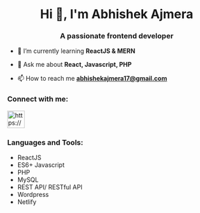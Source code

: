 <h1 align="center">Hi 👋, I'm Abhishek Ajmera</h1>
<h3 align="center">A passionate frontend developer</h3>

- 🌱 I’m currently learning **ReactJS & MERN**

- 💬 Ask me about **React, Javascript, PHP**

- 📫 How to reach me **abhishekajmera17@gmail.com**

<h3 align="left">Connect with me:</h3>
<p align="left">
<a href="https://www.linkedin.com/in/abhishek-ajmeraa" target="blank"><img src="https://www.vectorlogo.zone/logos/linkedin/linkedin-icon.svg" alt="https://www.linkedin.com/in/abhishek-ajmera-aa313b156" width="40" height="40"></img></svg>
 </a>
 </p>

<h3 align="left">Languages and Tools:</h3>
    <p>
       <ul>
        <li>ReactJS</li>
        <li>ES6+ Javascript</li>
        <li>PHP</li>
        <li>MySQL</li>
        <li>REST API/ RESTful API</li>
        <li>Wordpress</li>
        <li>Netlify</li>
       </ul>
    </p>
